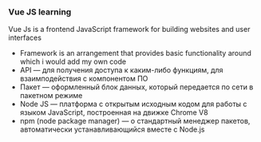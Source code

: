 ### Vue JS learning
Vue Js is a frontend JavaScript framework for building websites and user interfaces

* Framework is an arrangement that provides basic functionality around which i would add my own code
* API — для получения доступа к каким-либо функциям, для взаимподействия с компонентом ПО
* Пакет — оформленный блок данных, который передается по сети в пакетном режиме
* Node JS — платформа с открытым исходным кодом для работы с языком JavaScript, построенная на движке Chrome V8
* npm (node package manager) — о стандартный менеджер пакетов, автоматически устанавливающийся вместе с Node.js
